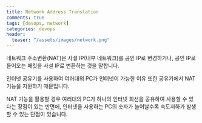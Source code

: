 ```yaml
---
title: Network Address Translation
comments: true
tags: [devops, network]
categories: devops
header:
  teaser: "/assets/images/network.png"
---
```

네트워크 주소변환(NAT)은 
사설 IP(내부 네트워크)를 공인 IP로 변경하거나,
공인 IP로 들어오는 패킷을 사설 IP로 변환하는 것을 말합니다.

인터넷 공유기를 사용하여 여러대의 PC가 인터넷이 가능한 이유 또한
공유기에서 NAT 기능을 지원하기 때문입니다.

NAT 기능을 활용할 경우
여러대의 PC가 하나의 인터넷 회선을 공유하여 사용할 수 있다는 장점이 있는 반면에,
인터넷을 사용하는 PC의 숫자가 늘어날수록 속도저하가 발생할 수 있는 단점이 있습니다.

